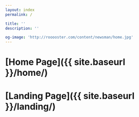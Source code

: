 ```yaml
---
layout: index
permalink: /

title: ''
description: ''

og-image: 'http://rooooster.com/content/newsman/home.jpg'
---
```


# [Home Page]({{ site.baseurl }}/home/)

# [Landing Page]({{ site.baseurl }}/landing/)
